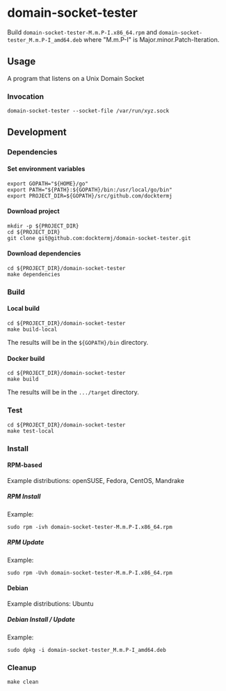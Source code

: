 # domain-socket-tester

Build `domain-socket-tester-M.m.P-I.x86_64.rpm`
and   `domain-socket-tester_M.m.P-I_amd64.deb`
where "M.m.P-I" is Major.minor.Patch-Iteration.

## Usage

A program that listens on a Unix Domain Socket

### Invocation

```console
domain-socket-tester --socket-file /var/run/xyz.sock
```

## Development

### Dependencies

#### Set environment variables

```console
export GOPATH="${HOME}/go"
export PATH="${PATH}:${GOPATH}/bin:/usr/local/go/bin"
export PROJECT_DIR=${GOPATH}/src/github.com/docktermj
```

#### Download project

```console
mkdir -p ${PROJECT_DIR}
cd ${PROJECT_DIR}
git clone git@github.com:docktermj/domain-socket-tester.git
```

#### Download dependencies

```console
cd ${PROJECT_DIR}/domain-socket-tester
make dependencies
```

### Build

#### Local build

```console
cd ${PROJECT_DIR}/domain-socket-tester
make build-local
```

The results will be in the `${GOPATH}/bin` directory.

#### Docker build

```console
cd ${PROJECT_DIR}/domain-socket-tester
make build
```

The results will be in the `.../target` directory.

### Test

```console
cd ${PROJECT_DIR}/domain-socket-tester
make test-local
```

### Install

#### RPM-based

Example distributions: openSUSE, Fedora, CentOS, Mandrake

##### RPM Install

Example:

```console
sudo rpm -ivh domain-socket-tester-M.m.P-I.x86_64.rpm
```

##### RPM Update

Example: 

```console
sudo rpm -Uvh domain-socket-tester-M.m.P-I.x86_64.rpm
```

#### Debian

Example distributions: Ubuntu

##### Debian Install / Update

Example:

```console
sudo dpkg -i domain-socket-tester_M.m.P-I_amd64.deb
```

### Cleanup

```console
make clean
```
